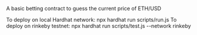 A basic betting contract to guess the current price of ETH/USD

To deploy on local Hardhat network: npx hardhat run scripts/run.js
To deploy on rinkeby testnet: npx hardhat run scripts/test.js --network rinkeby
